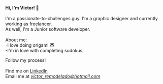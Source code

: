 **Hi, I'm Victor! :wave:**<br><br>
I'm a passionate-to-challenges guy. I'm a graphic designer and currently working as freelancer.<br>
As well, I'm a Junior software developer.<br><br>
About me:<br>
-I love doing origami :heart_eyes_cat:<br>
-I'm in love with completing sudokus.<br>

Follow my process!<br><br>
Find me on [LinkedIn](https://www.linkedin.com/in/victor-ramirez-5a789011b/)<br>
Email me at *victor_remodelado@hotmail.com*
